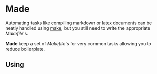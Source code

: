 Made
====

Automating tasks like compiling markdown or latex documents can be neatly
handled using [make](https://www.gnu.org/software/make/), but you still need to
write the appropriate *Makefile*'s.

**Made** keep a set of *Makefile*'s for very common tasks allowing you to reduce
boilerplate.

Using
-----
